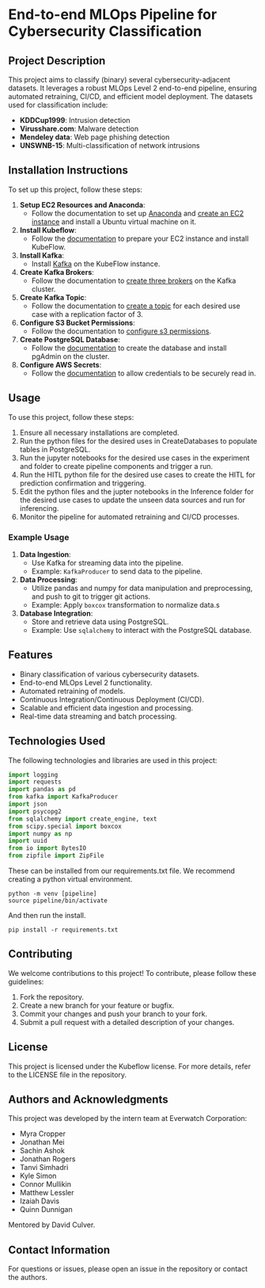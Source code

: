 # End-to-end MLOps Pipeline for Cybersecurity Classification

## Project Description
This project aims to classify (binary) several cybersecurity-adjacent datasets. It leverages a robust MLOps Level 2 end-to-end pipeline, ensuring automated retraining, CI/CD, and efficient model deployment. The datasets used for classification include:
- **KDDCup1999**: Intrusion detection
- **Virusshare.com**: Malware detection
- **Mendeley data**: Web page phishing detection
- **UNSWNB-15**: Multi-classification of network intrusions

## Installation Instructions
To set up this project, follow these steps:

1. **Setup EC2 Resources and Anaconda**:
   - Follow the documentation to set up [Anaconda](https://everwatchsolutions-my.sharepoint.com/personal/kyle_simon_everwatchsolutions_com/_layouts/15/Doc.aspx?sourcedoc={d4b5b174-d832-4649-bd8b-4775bb688c20}&action=edit&wd=target%28AWS%20EC2%20Setup.one%7C4ff51a2b-f919-42fd-8445-e3297aa05de4%2FInstalling%20Anaconda%7C7f1a4c5e-a3ce-499d-a034-1f4737c0200b%2F%29&wdorigin=NavigationUrl) and [create an EC2 instance](https://everwatchsolutions-my.sharepoint.com/personal/kyle_simon_everwatchsolutions_com/_layouts/15/Doc.aspx?sourcedoc={d4b5b174-d832-4649-bd8b-4775bb688c20}&action=edit&wd=target%28AWS%20EC2%20Setup.one%7C4ff51a2b-f919-42fd-8445-e3297aa05de4%2FSetup%20EC2%7C4be75b82-0ab1-4fe2-8f9e-386cc7083dea%2F%29&wdorigin=NavigationUrl) and install a Ubuntu virtual machine on it.
2. **Install Kubeflow**:
   - Follow the [documentation](https://everwatchsolutions-my.sharepoint.com/personal/kyle_simon_everwatchsolutions_com/_layouts/15/Doc.aspx?sourcedoc={d4b5b174-d832-4649-bd8b-4775bb688c20}&action=edit&wd=target%28Kubernetes%20and%20Kubeflow%20setup.one%7C18e14581-c0dd-4732-8512-ca473e8fc054%2FKubernetes%20and%20Kubeflow%20setup%7C77d84f96-8c36-4237-a07e-0de3fc1d329e%2F%29&wdorigin=NavigationUrl) to prepare your EC2 instance and install KubeFlow.
3. **Install Kafka**:
   - Install [Kafka](https://everwatchsolutions-my.sharepoint.com/personal/kyle_simon_everwatchsolutions_com/_layouts/15/Doc.aspx?sourcedoc={d4b5b174-d832-4649-bd8b-4775bb688c20}&action=edit&wd=target%28Kafka%20workflow.one%7C7c1bfa2c-4827-40d0-a0ab-1f4c635637d6%2FInstalling%20Kafka%20on%20Ubuntu%2022.04%7C5681e41b-af31-4873-9e04-9a013924a020%2F%29&wdorigin=NavigationUrl) on the KubeFlow instance.
3. **Create Kafka Brokers**:
   - Follow the documentation to [create three brokers](https://everwatchsolutions-my.sharepoint.com/personal/kyle_simon_everwatchsolutions_com/_layouts/15/Doc.aspx?sourcedoc={d4b5b174-d832-4649-bd8b-4775bb688c20}&action=edit&wd=target%28Kafka%20workflow.one%7C7c1bfa2c-4827-40d0-a0ab-1f4c635637d6%2FInstalling%20Kafka%20on%20Ubuntu%2022.04%7C5681e41b-af31-4873-9e04-9a013924a020%2F%29&wdorigin=NavigationUrl) on the Kafka cluster.
4. **Create Kafka Topic**:
   - Follow the documentation to [create a topic](https://everwatchsolutions-my.sharepoint.com/personal/kyle_simon_everwatchsolutions_com/_layouts/15/Doc.aspx?sourcedoc={d4b5b174-d832-4649-bd8b-4775bb688c20}&action=edit&wd=target%28Kafka%20workflow.one%7C7c1bfa2c-4827-40d0-a0ab-1f4c635637d6%2FCreating%20a%20Topic%20and%20sending%20messages%20in%20Kafka%7C358fd63f-4a78-4059-92a3-23f2ca503968%2F%29&wdorigin=NavigationUrl) for each desired use case with a replication factor of 3.
5. **Configure S3 Bucket Permissions**:
   - Follow the documentation to [configure s3 permissions](https://everwatchsolutions-my.sharepoint.com/personal/kyle_simon_everwatchsolutions_com/_layouts/15/Doc.aspx?sourcedoc={d4b5b174-d832-4649-bd8b-4775bb688c20}&action=edit&wd=target%28Databases.one%7C5ea6a88c-1db6-4e3b-8d85-6a0ce6be28e0%2FS3%20Buckets%20permissions%7Ca79bc9d2-fb3b-4081-a741-4c143ef8a2db%2F%29&wdorigin=NavigationUrl).
6. **Create PostgreSQL Database**:
   - Follow the [documentation](https://everwatchsolutions-my.sharepoint.com/personal/kyle_simon_everwatchsolutions_com/_layouts/15/Doc.aspx?sourcedoc={d4b5b174-d832-4649-bd8b-4775bb688c20}&action=edit&wd=target%28Databases.one%7C5ea6a88c-1db6-4e3b-8d85-6a0ce6be28e0%2FCreating%20PostgreSQL%20Database%7Cb5380621-ab24-493e-bee5-0f0d0efc150b%2F%29&wdorigin=NavigationUrl) to create the database and install pgAdmin on the cluster.
7. **Configure AWS Secrets**:
   - Follow the [documentation](https://everwatchsolutions-my.sharepoint.com/personal/kyle_simon_everwatchsolutions_com/_layouts/15/Doc.aspx?sourcedoc={d4b5b174-d832-4649-bd8b-4775bb688c20}&action=edit&wd=target%28Databases.one%7C5ea6a88c-1db6-4e3b-8d85-6a0ce6be28e0%2FRead%20in%20Credentials%20securely%7Cc84ae31e-2c25-4ca6-b6df-442336f42020%2F%29&wdorigin=NavigationUrl) to allow credentials to be securely read in.

## Usage
To use this project, follow these steps:

1. Ensure all necessary installations are completed.
2. Run the python files for the desired uses in CreateDatabases to populate tables in PostgreSQL.
3. Run the jupyter notebooks for the desired use cases in the experiment and folder to create pipeline components and trigger a run.
4. Run the HITL python file for the desired use cases to create the HITL for prediction confirmation and triggering.
5. Edit the python files and the jupter notebooks in the Inference folder for the desired use cases to update the unseen data sources and run for inferencing.
6. Monitor the pipeline for automated retraining and CI/CD processes.

### Example Usage
1. **Data Ingestion**:
   - Use Kafka for streaming data into the pipeline.
   - Example: `KafkaProducer` to send data to the pipeline.
2. **Data Processing**:
   - Utilize pandas and numpy for data manipulation and preprocessing, and push to git to trigger git actions.
   - Example: Apply `boxcox` transformation to normalize data.s
4. **Database Integration**:
   - Store and retrieve data using PostgreSQL.
   - Example: Use `sqlalchemy` to interact with the PostgreSQL database.

## Features
- Binary classification of various cybersecurity datasets.
- End-to-end MLOps Level 2 functionality.
- Automated retraining of models.
- Continuous Integration/Continuous Deployment (CI/CD).
- Scalable and efficient data ingestion and processing.
- Real-time data streaming and batch processing.

## Technologies Used
The following technologies and libraries are used in this project:
```python
import logging
import requests
import pandas as pd
from kafka import KafkaProducer
import json
import psycopg2
from sqlalchemy import create_engine, text
from scipy.special import boxcox
import numpy as np
import uuid
from io import BytesIO
from zipfile import ZipFile
```
These can be installed from our requirements.txt file.
We recommend creating a python virtual environment.
```
python -m venv [pipeline]
source pipeline/bin/activate
```
And then run the install. 
```
pip install -r requirements.txt
```




## Contributing
We welcome contributions to this project! To contribute, please follow these guidelines:

1. Fork the repository.
2. Create a new branch for your feature or bugfix.
3. Commit your changes and push your branch to your fork.
4. Submit a pull request with a detailed description of your changes.

## License
This project is licensed under the Kubeflow license. For more details, refer to the LICENSE file in the repository.

## Authors and Acknowledgments
This project was developed by the intern team at Everwatch Corporation:

- Myra Cropper
- Jonathan Mei
- Sachin Ashok
- Jonathan Rogers
- Tanvi Simhadri
- Kyle Simon
- Connor Mullikin
- Matthew Lessler
- Izaiah Davis
- Quinn Dunnigan

Mentored by David Culver.

## Contact Information
For questions or issues, please open an issue in the repository or contact the authors.
